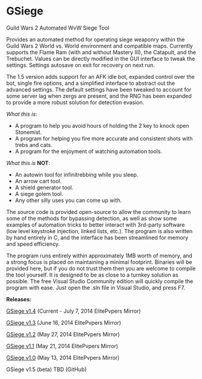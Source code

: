 # GSiege
Guild Wars 2 Automated WvW Siege Tool

Provides an automated method for operating siege weaponry within the Guild Wars 2 World vs. World environment and compatible maps. Currently supports the Flame Ram (with and without Mastery III), the Catapult, and the Trebuchet. Values can be directly modified in the GUI interface to tweak the settings. Settings autosave on exit for recovery on next run.

The 1.5 version adds support for an AFK idle bot, expanded control over the bot, single fire options, and a simplified interface to abstract out the advanced settings. The default settings have been tweaked to account for some server lag when zergs are present, and the RNG has been expanded to provide a more robust solution for detection evasion.


*What this is*:
- A program to help you avoid hours of holding the 2 key to knock open Stonemist.
- A program for helping you fire more accurate and consistent shots with trebs and cats.
- A program for the enjoyment of watching automation tools.

*What this is* **NOT**:
- An autowin tool for infinitrebbing while you sleep.
- An arrow cart tool.
- A shield generator tool.
- A siege golem tool.
- Any other silly uses you can come up with.


The source code is provided open-source to allow the community to learn some of the methods for bypassing detection, as well as show some examples of automation tricks to better interact with 3rd-party software (low level keystroke injection, linked lists, etc.). The program is also written by hand entirely in C, and the interface has been streamlined for memory and speed efficiency. 

The program runs entirely within approximately 1MB worth of memory, and a strong focus is placed on maintaining a minimal footprint. Binaries will be provided here, but if you do not trust them then you are welcome to compile the tool yourself. It is designed to be as close to a turnkey solution as possible. The free Visual Studio Community edition will quickly compile the program with ease. Just open the .sln file in Visual Studio, and press F7.


**Releases:**

[GSiege v1.4](https://github.com/kerismith143/GSiegeArchive/blob/v1.4/GSiege.exe) (Current - July 7, 2014 ElitePvpers Mirror)

[GSiege v1.3](https://github.com/kerismith143/GSiegeArchive/blob/v1.3/GSiege.exe) (June 16, 2014 ElitePvpers Mirror)

[GSiege v1.2](https://github.com/kerismith143/GSiegeArchive/blob/v1.2/GSiege.exe) (May 27, 2014 ElitePvpers Mirror)

[GSiege v1.1](https://github.com/kerismith143/GSiegeArchive/blob/v1.1/GSiege.exe) (May 21, 2014 ElitePvpers Mirror)

[GSiege v1.0](https://github.com/kerismith143/GSiegeArchive/blob/master/GSiege.exe) (May 13, 2014 ElitePvpers Mirror)

GSiege v1.5 (beta) TBD (GitHub)
